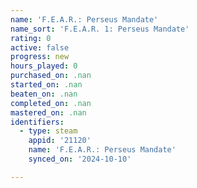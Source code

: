 ```yaml
---
name: 'F.E.A.R.: Perseus Mandate'
name_sort: 'F.E.A.R. 1: Perseus Mandate'
rating: 0
active: false
progress: new
hours_played: 0
purchased_on: .nan
started_on: .nan
beaten_on: .nan
completed_on: .nan
mastered_on: .nan
identifiers:
  - type: steam
    appid: '21120'
    name: 'F.E.A.R.: Perseus Mandate'
    synced_on: '2024-10-10'

---
```

